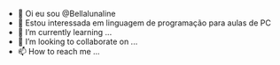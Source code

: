 - 👋 Oi eu sou @Bellalunaline
- 👀 Estou interessada em linguagem de programação para aulas de PC
- 🌱 I’m currently learning ...
- 💞️ I’m looking to collaborate on ...
- 📫 How to reach me ...

<!---
Bellalunaline/Bellalunaline is a ✨ special ✨ repository because its `README.md` (this file) appears on your GitHub profile.
You can click the Preview link to take a look at your changes.
--->
